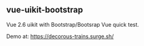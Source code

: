 ## vue-uikit-bootstrap

Vue 2.6 uikit with Bootstrap/Bootsrap Vue quick test.

Demo at:  https://decorous-trains.surge.sh/

